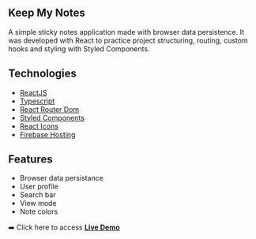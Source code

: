 ## Keep My Notes
A simple sticky notes application made with browser data persistence. It was developed with React to practice project structuring, routing, custom hooks and styling with Styled Components.

## Technologies
* [ReactJS](https://react.dev/)
* [Typescript](https://www.typescriptlang.org/)
* [React Router Dom](https://reactrouter.com/en/main)
* [Styled Components](https://styled-components.com/)
* [React Icons](https://www.docker.com/](https://react-icons.github.io/react-icons/)https://react-icons.github.io/react-icons/)
* [Firebase Hosting](https://firebase.google.com/docs/hosting)

## Features
* Browser data persistance
* User profile
* Search bar
* View mode
* Note colors

➡️ Click here to access **[Live Demo](keep-my-notes-demo.web.app)**
